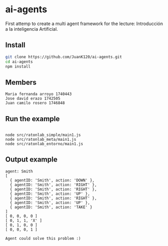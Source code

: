 
# ai-agents

First attemp to create a multi agent framework for the lecture: Introducción a la inteligencia Artificial. 

## Install

``` bash
git clone https://github.com/JuanK120/ai-agents.git 
cd ai-agents
npm install 
```
## Members

``` 
Maria fernanda arroyo 1740443
Jose david erazo 1742505
Juan camilo rosero 1746848

``` 

## Run the example

``` 

node src/ratonlab_simple/main1.js
node src/ratonlab_meta/main1.js
node src/ratonlab_entorno/main1.js

``` 

## Output example

```
agent: Smith
[
  { agentID: 'Smith', action: 'DOWN' },
  { agentID: 'Smith', action: 'RIGHT' },
  { agentID: 'Smith', action: 'RIGHT' },
  { agentID: 'Smith', action: 'UP' },
  { agentID: 'Smith', action: 'RIGHT' },
  { agentID: 'Smith', action: 'UP' },
  { agentID: 'Smith', action: 'TAKE' }
]
[ 0, 0, 0, 0 ]
[ 0, 1, 1, 'X' ]
[ 0, 1, 0, 0 ]
[ 0, 0, 0, 1 ]

Agent could solve this problem :)


``` 
